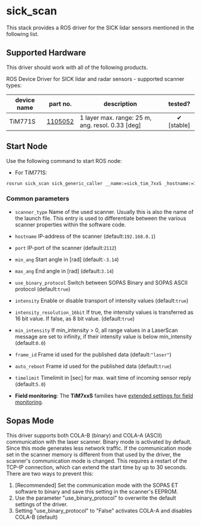 # sick_scan

This stack provides a ROS driver for the SICK lidar sensors mentioned in the following list.

## Supported Hardware

This driver should work with all of the following products.

ROS Device Driver for SICK lidar and radar sensors - supported scanner types:

| **device name**    |  **part no.**                                                                                                                | **description**                                | **tested?**     |
|--------------------|------------------------------------------------------------------------------------------------------------------------------|------------------------------------------------|:---------------:|
| TiM771S            | [1105052](https://www.sick.com/de/de/mess-und-detektionsloesungen/2d-lidar-sensoren/tim7xx/tim771s-2174104/p/p660929)                  | 1 layer max. range: 25 m, ang. resol. 0.33 [deg]| ✔ [stable]|

##  Start Node

Use the following command to start ROS node:

- For TiM771S:
```bash
rosrun sick_scan sick_generic_caller __name:=sick_tim_7xxS _hostname:=10.39.46.23 _scanner_type:=sick_tim_7xxS
```

### Common parameters

- `scanner_type`
  Name of the used scanner. Usually this is also the name of the launch file. This entry is used to differentiate
  between the various scanner properties within the software code.

- `hostname`
  IP-address of the scanner (default:`192.168.0.1`)

- `port`
  IP-port of the scanner (default:`2112`)

- `min_ang`
  Start angle in [rad] (default:`-3.14`)

- `max_ang`
  End angle in [rad] (default:`3.14`)

- `use_binary_protocol`
  Switch between SOPAS Binary and SOPAS ASCII protocol (default:`true`)

- `intensity`
  Enable or disable transport of intensity values (default:`true`)

- `intensity_resolution_16bit`
  If true, the intensity values is transferred as 16 bit value. If false, as 8 bit value. (default:`true`)

- `min_intensity`
  If min_intensity > 0, all range values in a LaserScan message are set to infinity, if their intensity value is below min_intensity (default:`0.0`)

- `frame_id`
  Frame id used for the published data (default:`"laser"`)

- `auto_reboot`
  Frame id used for the published data (default:`true`)

- `timelimit`
  Timelimit in [sec] for max. wait time of incoming sensor reply (default:`5.0`)

- **Field monitoring**: The **TiM7xxS** families have [extended settings for field monitoring](./doc/field_monitoring_extensions.md).

## Sopas Mode
This driver supports both COLA-B (binary) and COLA-A (ASCII) communication with the laser scanner. Binary mode is activated by default. Since this mode generates less network traffic.
If the communication mode set in the scanner memory is different from that used by the driver, the scanner's communication mode is changed. This requires a restart of the TCP-IP connection, which can extend the start time by up to 30 seconds.
There are two ways to prevent this:
1. [Recommended] Set the communication mode with the SOPAS ET software to binary and save this setting in the scanner's EEPROM.
2. Use the parameter "use_binary_protocol" to overwrite the default settings of the driver.
3. Setting "use_binary_protocol" to "False" activates COLA-A and disables COLA-B (default)
